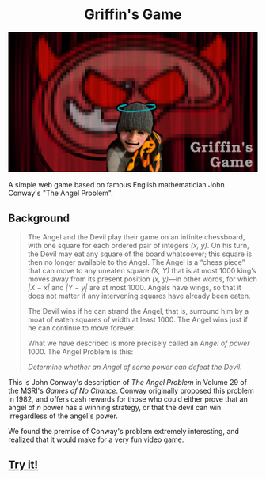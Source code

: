 <h1 align="center">Griffin's Game</h1>

![Game Poster](https://raw.githubusercontent.com/tonywonguf/griffin_game/main/sprites/game_poster.png)

A simple web game based on famous English mathematician John Conway's "The Angel Problem".

## Background

> The Angel and the Devil play their game on an infinite chessboard, with one square for each ordered pair of integers *(x, y)*. On his turn, the Devil may eat any square of the board whatsoever; this square is then no longer available to the Angel. The Angel is a “chess piece” that can move to any uneaten square *(X, Y)* that is at most 1000 king’s moves away from its present position *(x, y)*—in other words, for which *|X − x|* and *|Y − y|* are at most 1000. Angels have wings, so that it does not matter if any intervening squares have already been eaten.
> 
> The Devil wins if he can strand the Angel, that is, surround him by a moat of eaten squares of width at least 1000. The Angel wins just if he can continue to move forever.
> 
> What we have described is more precisely called an *Angel of power* 1000. The Angel Problem is this:
> 
> *Determine whether an Angel of some power can defeat the Devil.*

This is John Conway's description of *The Angel Problem* in Volume 29 of the MSRI's *Games of No Chance*.  Conway originally proposed this problem in 1982, and offers cash rewards for those who could either prove that an angel of *n* power has a winning strategy,  or that the devil can win irregardless of the angel's power.

We found the premise of Conway's problem extremely interesting, and realized that it would make for a very fun video game.



## [Try it!](https://tonywong.me/griffin_game/)
